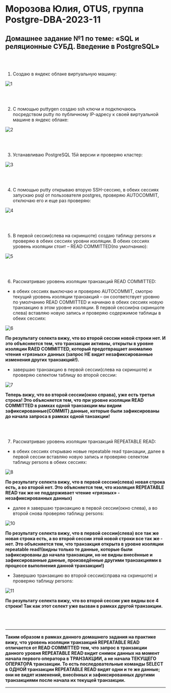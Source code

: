 # Морозова Юлия, OTUS, группа Postgre-DBA-2023-11

## Домашнее задание №1 по теме: «SQL и реляционные СУБД. Введение в PostgreSQL»

<br/><br/>

1. Создаю в яндекс облаке виртуальную машину:

![1](https://github.com/Y-M-Morozova/1_homework_Morozova_Yulia/assets/153178571/9ffc528f-2dcd-4417-918e-68f9f3885fdc)

<br/><br/>

2. C помощью puttygen создаю ssh ключи и подключаюсь посредством putty по публичному IP-адресу к своей виртуальной машине в яндекс облаке:

![2](https://github.com/Y-M-Morozova/1_homework_Morozova_Yulia/assets/153178571/ac285f1e-9cb4-4f0b-a2aa-1b79d39599b5)

<br/><br/>

3. Устанавливаю PostgreSQL 15й версии и проверяю кластер:

![3](https://github.com/Y-M-Morozova/1_homework_Morozova_Yulia/assets/153178571/7ce9b09e-767e-4f9b-b4a6-0db31b40fa78)

<br/><br/>

4. С помощью putty открываю вторую SSH-сессию, в обеих сессиях запускаю psql от пользователя postgres, проверяю AUTOCOMMIT, отключаю его и еще раз проверяю:

![4](https://github.com/Y-M-Morozova/1_homework_Morozova_Yulia/assets/153178571/eea2553e-c981-4d06-bfd0-b88bef2494cc)

<br/><br/>

5. В первой сессии(слева на скриншоте) создаю таблицу persons и проверяю в обеих сессиях уровни изоляции. В обеих сессиях уровень изоляции стоит – READ COMMITTED(по умолчанию):

![5](https://github.com/Y-M-Morozova/1_homework_Morozova_Yulia/assets/153178571/3341bd06-080a-48c6-a265-7a9f4e9870f0)

<br/><br/>

6. Рассматриваю уровень изоляции транзакций READ COMMITTED:

  - в обеих сессиях выключаю и проверяю AUTOCOMMIT, смотрю текущий уровень изоляции транзакций – он соответствует уровню по умолчанию READ COMMITTED и начинаю в обеих сессиях новую транзакцию в этом уровне изоляции. В первой сессии(на скриншоте слева) вставляю новую запись и проверяю содержимое таблицы в обеих сессиях:
   
![6](https://github.com/Y-M-Morozova/1_homework_Morozova_Yulia/assets/153178571/c7b274d9-603c-45d9-98d6-73cfb9911464)

  **По результату селекта вижу, что во второй сессии новой строки нет. И это объясняется тем, что транзакции активны, открыты в уровне изоляции RAED COMMITTED, который предотвращает аномалию чтения «грязных» данных (запрос НЕ видит незафиксированные изменения других транзакций!).**

  - завершаю транзакцию в первой сессии(слева на скриншоте) и проверяю селектом таблицу во второй сессии:

![7](https://github.com/Y-M-Morozova/1_homework_Morozova_Yulia/assets/153178571/d43c25e1-3db9-4019-b066-b66bfa09e9d1)

**Теперь вижу, что во второй сессии(окно справа), уже есть третья строка! Это объясняется тем, что при уровне изоляции READ COMMITTED в рамках одной транзакции мы видим зафиксированные(COMMIT) данные, которые были зафиксированы до начала запроса в рамках одной танзакции!**

<br/><br/>

7. Рассматриваю уровень изоляции транзакций REPEATABLE READ:

  - в обеих сессиях открываю новые repeatable read транзации, далее в первой сессии вставляю новую запись и проверяю селектом таблицу persons в обеих сессиях:

![8](https://github.com/Y-M-Morozova/1_homework_Morozova_Yulia/assets/153178571/4daf832b-1527-4970-8f1a-8734675dc8d4)



**По результату селекта вижу, что в первой сессии(слева) новая строка есть, а во второй нет.  Это объясняется тем, что изоляция REPEATABLE READ так же не поддерживает чтение «грязных» - незафиксированных данных)**


  - далее я завершаю транзакцию в первой сессии(окно слева), а во второй снова проверяю таблицу persons: 

![10](https://github.com/Y-M-Morozova/1_homework_Morozova_Yulia/assets/153178571/b3e9dd4b-7493-40ee-8cc8-066ee9fa20d9)

**По результату селекта вижу, что в первой сессии(слева) все так же новая строка есть, а во второй сессии этой новой строки все так же -  нет.  Это объясняется тем, что транзакция открыта в уровне изоляции repeatable read!(видны только те данные, которые были зафиксированы до начала транзакции, но не видны внесённые и зафиксированные данные, произведённые другими транзакциями в процессе выполнения данной транзакции!)**


  - Завершаю транзакцию во второй сессии(справа на скриншоте) и проверяю таблицу persons:

![11](https://github.com/Y-M-Morozova/1_homework_Morozova_Yulia/assets/153178571/9f6b4b20-53fb-4b1a-b629-cd4d0fba339b)

**По результату селекта вижу, что во второй сессии уже видны все 4 строки! Так как этот селект уже вызван в рамках другой транзакции.**
<br/><br/>
<br/><br/>
***

**Таким образом в рамках данного домашнего задания на практике вижу, что уровень изоляции транзакций REPEATABLE READ отличается от READ COMMITTED тем, что запрос в транзакции данного уровня REPEATABLE READ видит снимок данных на момент начала первого оператора в ТРАНЗАКЦИИ, а не начала ТЕКУЩЕГО ОПЕРАТОРА транзакции. То есть последовательные команды SELECT в ОДНОЙ транзакции REPEATABLE READ видят одни и те же данные; они не видят изменений, внесённых и зафиксированных другими транзакциями после начала их текущей транзакции.**
***
